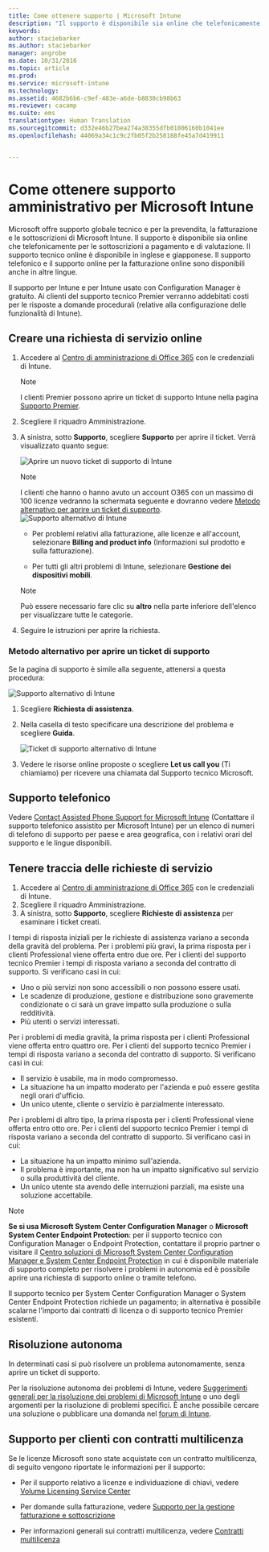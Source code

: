 ```yaml
---
title: Come ottenere supporto | Microsoft Intune
description: "Il supporto è disponibile sia online che telefonicamente per le sottoscrizioni a pagamento e di valutazione."
keywords: 
author: staciebarker
ms.author: staciebarker
manager: angrobe
ms.date: 10/31/2016
ms.topic: article
ms.prod: 
ms.service: microsoft-intune
ms.technology: 
ms.assetid: 4682b6b6-c9ef-483e-a6de-b8830cb98b63
ms.reviewer: cacamp
ms.suite: ems
translationtype: Human Translation
ms.sourcegitcommit: d332e46b27bea274a38355dfb01806160b1041ee
ms.openlocfilehash: 44069a34c1c9c2fb05f2b250188fe45a7d419911


---
```


# <a name="how-to-get-admin-support-for-microsoft-intune"></a>Come ottenere supporto amministrativo per Microsoft Intune

Microsoft offre supporto globale tecnico e per la prevendita, la fatturazione e le sottoscrizioni di Microsoft Intune. Il supporto è disponibile sia online che telefonicamente per le sottoscrizioni a pagamento e di valutazione. Il supporto tecnico online è disponibile in inglese e giapponese. Il supporto telefonico e il supporto online per la fatturazione online sono disponibili anche in altre lingue.

Il supporto per Intune e per Intune usato con Configuration Manager è gratuito. Ai clienti del supporto tecnico Premier verranno addebitati costi per le risposte a domande procedurali (relative alla configurazione delle funzionalità di Intune).

## <a name="create-an-online-service-request"></a>Creare una richiesta di servizio online

1.  Accedere al [Centro di amministrazione di Office 365](https://portal.office.com) con le credenziali di Intune. 
    >[!NOTE]
    >
    >I clienti Premier possono aprire un ticket di supporto Intune nella pagina [Supporto Premier](https://support.microsoft.com/en-us/premier/contacts).

2.  Scegliere il riquadro Amministrazione.
3.  A sinistra, sotto **Supporto**, scegliere **Supporto** per aprire il ticket. Verrà visualizzato quanto segue:

    ![Aprire un nuovo ticket di supporto di Intune](../media/suport-open-ticket.png)

    >[!NOTE]
    >
    >  I clienti che hanno o hanno avuto un account O365 con un massimo di 100 licenze vedranno la schermata seguente e dovranno vedere [Metodo alternativo per aprire un ticket di supporto](#alternate-method-to-open-a-support-ticket).
    > ![Supporto alternativo di Intune](../media/alternate-support-ui.png)

    -   Per problemi relativi alla fatturazione, alle licenze e all'account, selezionare **Billing and product info** (Informazioni sul prodotto e sulla fatturazione).

    -   Per tutti gli altri problemi di Intune, selezionare **Gestione dei dispositivi mobili**.

    > [!NOTE]
    > Può essere necessario fare clic su **altro** nella parte inferiore dell'elenco per visualizzare tutte le categorie.

3.  Seguire le istruzioni per aprire la richiesta. 

### <a name="alternate-method-to-open-a-support-ticket"></a>Metodo alternativo per aprire un ticket di supporto

Se la pagina di supporto è simile alla seguente, attenersi a questa procedura:

![Supporto alternativo di Intune](../media/alternate-support-ui.png)


1. Scegliere **Richiesta di assistenza**.
2. Nella casella di testo specificare una descrizione del problema e scegliere **Guida**.

    ![Ticket di supporto alternativo di Intune](../media/support-need-help.png)

3. Vedere le risorse online proposte o scegliere **Let us call you** (Ti chiamiamo) per ricevere una chiamata dal Supporto tecnico Microsoft.

## <a name="support-by-phone"></a>Supporto telefonico
Vedere [Contact Assisted Phone Support for Microsoft Intune](contact-assisted-phone-support-for-microsoft-intune.md) (Contattare il supporto telefonico assistito per Microsoft Intune) per un elenco di numeri di telefono di supporto per paese e area geografica, con i relativi orari del supporto e le lingue disponibili.

## <a name="track-your-service-requests"></a>Tenere traccia delle richieste di servizio
1.  Accedere al [Centro di amministrazione di Office 365](https://portal.office.com) con le credenziali di Intune. 
2.  Scegliere il riquadro Amministrazione.
3.  A sinistra, sotto **Supporto**, scegliere **Richieste di assistenza** per esaminare i ticket creati. 

I tempi di risposta iniziali per le richieste di assistenza variano a seconda della gravità del problema. Per i problemi più gravi, la prima risposta per i clienti Professional viene offerta entro due ore. Per i clienti del supporto tecnico Premier i tempi di risposta variano a seconda del contratto di supporto. Si verificano casi in cui:

- Uno o più servizi non sono accessibili o non possono essere usati. 
- Le scadenze di produzione, gestione e distribuzione sono gravemente condizionate o ci sarà un grave impatto sulla produzione o sulla redditività. 
- Più utenti o servizi interessati.

Per i problemi di media gravità, la prima risposta per i clienti Professional viene offerta entro quattro ore. Per i clienti del supporto tecnico Premier i tempi di risposta variano a seconda del contratto di supporto.  Si verificano casi in cui:

- Il servizio è usabile, ma in modo compromesso. 
- La situazione ha un impatto moderato per l'azienda e può essere gestita negli orari d'ufficio. 
- Un unico utente, cliente o servizio è parzialmente interessato.

Per i problemi di altro tipo, la prima risposta per i clienti Professional viene offerta entro otto ore. Per i clienti del supporto tecnico Premier i tempi di risposta variano a seconda del contratto di supporto.  Si verificano casi in cui:

- La situazione ha un impatto minimo sull'azienda. 
- Il problema è importante, ma non ha un impatto significativo sul servizio o sulla produttività del cliente. 
- Un unico utente sta avendo delle interruzioni parziali, ma esiste una soluzione accettabile.

> [!NOTE]
> **Se si usa Microsoft System Center Configuration Manager** o **Microsoft System Center Endpoint Protection**: per il supporto tecnico con Configuration Manager o Endpoint Protection, contattare il proprio partner o visitare il [Centro soluzioni di Microsoft System Center Configuration Manager e System Center Endpoint Protection](http://www.microsoft.com/en-us/server-cloud/products/system-center-2012-r2/resources.aspx) in cui è disponibile materiale di supporto completo per risolvere i problemi in autonomia ed è possibile aprire una richiesta di supporto online o tramite telefono.
>
> Il supporto tecnico per System Center Configuration Manager o System Center Endpoint Protection richiede un pagamento; in alternativa è possibile scalarne l'importo dai contratti di licenza o di supporto tecnico Premier esistenti.

## <a name="self-help"></a>Risoluzione autonoma

In determinati casi si può risolvere un problema autonomamente, senza aprire un ticket di supporto.

Per la risoluzione autonoma dei problemi di Intune, vedere [Suggerimenti generali per la risoluzione dei problemi di Microsoft Intune](general-troubleshooting-tips-for-microsoft-intune.md) o uno degli argomenti per la risoluzione di problemi specifici. È anche possibile cercare una soluzione o pubblicare una domanda nel [forum di Intune](https://social.technet.microsoft.com/Forums/en-US/home?forum=microsoftintuneprod). 

## <a name="support-for-volume-licensing-customers"></a>Supporto per clienti con contratti multilicenza
Se le licenze Microsoft sono state acquistate con un contratto multilicenza, di seguito vengono riportate le informazioni per il supporto:

-   Per il supporto relativo a licenze e individuazione di chiavi, vedere [Volume Licensing Service Center](http://go.microsoft.com/fwlink/p/?LinkID=282016)

-   Per domande sulla fatturazione, vedere [Supporto per la gestione fatturazione e sottoscrizione](http://support.microsoft.com/oas/default.aspx?prid=15371)

-   Per informazioni generali sui contratti multilicenza, vedere [Contratti multilicenza](http://go.microsoft.com/fwlink/p/?LinkID=282015)



<!--HONumber=Nov16_HO1-->


